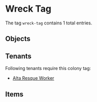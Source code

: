 # Wreck Tag

The tag `wreck-tag` contains 1 total entries.

## Objects

## Tenants

Following tenants require this colony tag:

- [Alta Resque Worker](https://ceterai.github.io/MyEnternia/Wiki/AltaResqueWorker)

## Items
